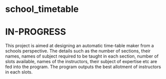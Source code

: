 # school_timetable
# IN-PROGRESS

This project is aimed at designing an automatic time-table maker from a schools perspective. The details such as the number of sections, their names, names of subject required to be taught in each section, number of slots available, names of the instructors, their subject of expertise etc are fed into the program. The program outputs the best allotment of instructors in each slots.
